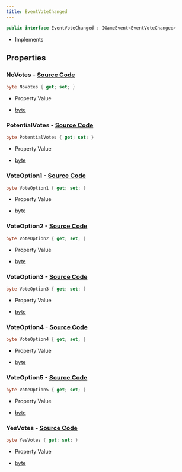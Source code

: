 ```yaml
---
title: EventVoteChanged
---
```


```csharp
public interface EventVoteChanged : IGameEvent<EventVoteChanged>
```

- Implements

## Properties

### **NoVotes** - [Source Code](https://github.com/swiftly-solution/swiftlys2/blob/main/managed/src/SwiftlyS2.Generated/GameEvents/Interfaces/EventVoteChanged.cs#L26)

```csharp
byte NoVotes { get; set; }
```

- Property Value

- [byte](https://learn.microsoft.com/dotnet/api/system.byte)

### **PotentialVotes** - [Source Code](https://github.com/swiftly-solution/swiftlys2/blob/main/managed/src/SwiftlyS2.Generated/GameEvents/Interfaces/EventVoteChanged.cs#L31)

```csharp
byte PotentialVotes { get; set; }
```

- Property Value

- [byte](https://learn.microsoft.com/dotnet/api/system.byte)

### **VoteOption1** - [Source Code](https://github.com/swiftly-solution/swiftlys2/blob/main/managed/src/SwiftlyS2.Generated/GameEvents/Interfaces/EventVoteChanged.cs#L36)

```csharp
byte VoteOption1 { get; set; }
```

- Property Value

- [byte](https://learn.microsoft.com/dotnet/api/system.byte)

### **VoteOption2** - [Source Code](https://github.com/swiftly-solution/swiftlys2/blob/main/managed/src/SwiftlyS2.Generated/GameEvents/Interfaces/EventVoteChanged.cs#L41)

```csharp
byte VoteOption2 { get; set; }
```

- Property Value

- [byte](https://learn.microsoft.com/dotnet/api/system.byte)

### **VoteOption3** - [Source Code](https://github.com/swiftly-solution/swiftlys2/blob/main/managed/src/SwiftlyS2.Generated/GameEvents/Interfaces/EventVoteChanged.cs#L46)

```csharp
byte VoteOption3 { get; set; }
```

- Property Value

- [byte](https://learn.microsoft.com/dotnet/api/system.byte)

### **VoteOption4** - [Source Code](https://github.com/swiftly-solution/swiftlys2/blob/main/managed/src/SwiftlyS2.Generated/GameEvents/Interfaces/EventVoteChanged.cs#L51)

```csharp
byte VoteOption4 { get; set; }
```

- Property Value

- [byte](https://learn.microsoft.com/dotnet/api/system.byte)

### **VoteOption5** - [Source Code](https://github.com/swiftly-solution/swiftlys2/blob/main/managed/src/SwiftlyS2.Generated/GameEvents/Interfaces/EventVoteChanged.cs#L56)

```csharp
byte VoteOption5 { get; set; }
```

- Property Value

- [byte](https://learn.microsoft.com/dotnet/api/system.byte)

### **YesVotes** - [Source Code](https://github.com/swiftly-solution/swiftlys2/blob/main/managed/src/SwiftlyS2.Generated/GameEvents/Interfaces/EventVoteChanged.cs#L21)

```csharp
byte YesVotes { get; set; }
```

- Property Value

- [byte](https://learn.microsoft.com/dotnet/api/system.byte)

